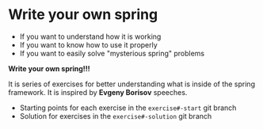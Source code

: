 # Write your own spring
* If you want to understand how it is working
* If you want to know how to use it properly
* If you want to easily solve "mysterious spring" problems 

 __Write your own spring!!!__

It is series of exercises for better understanding what is inside of the spring framework.
It is inspired by __Evgeny Borisov__ speeches.

* Starting points for each exercise in the ```exercise#-start``` git branch
* Solution for exercises in the ```exercise#-solution``` git branch